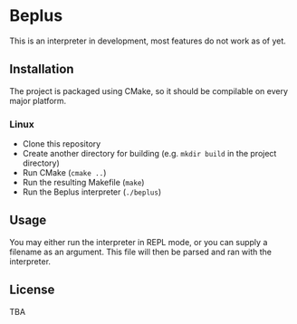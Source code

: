 # Beplus

This is an interpreter in development, most features do not work as of yet.

## Installation

The project is packaged using CMake, so it should be compilable on every major platform.

### Linux

* Clone this repository
* Create another directory for building (e.g. `mkdir build` in the project directory)
* Run CMake (`cmake ..`)
* Run the resulting Makefile (`make`)
* Run the Beplus interpreter (`./beplus`)

## Usage

You may either run the interpreter in REPL mode, or you can supply a filename as an argument.
This file will then be parsed and ran with the interpreter.

## License

TBA

